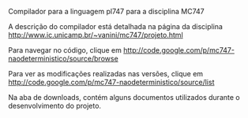 Compilador para a linguagem pl747 para a disciplina MC747

A descrição do compilador está detalhada na página da disciplina http://www.ic.unicamp.br/~vanini/mc747/projeto.html

Para navegar no código, clique em http://code.google.com/p/mc747-naodeterministico/source/browse

Para ver as modificações realizadas nas versões, clique em http://code.google.com/p/mc747-naodeterministico/source/list

Na aba de downloads, contém alguns documentos utilizados durante o desenvolvimento do projeto.
